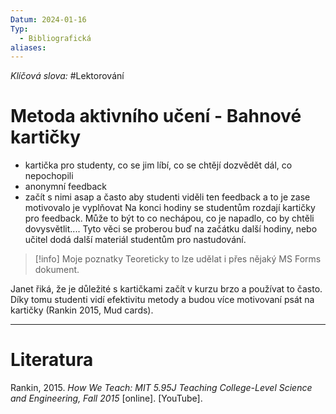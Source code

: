 ```yaml
---
Datum: 2024-01-16
Typ:
  - Bibliografická
aliases:
---
```

*Klíčová slova:* #Lektorování 
# Metoda aktivního učení - Bahnové kartičky
- kartička pro studenty, co se jim líbí, co se chtějí dozvědět dál, co nepochopili
- anonymní feedback
- začít s nimi asap a často aby studenti viděli ten feedback a to je zase motivovalo je vyplňovat
Na konci hodiny se studentům rozdají kartičky pro feedback. Může to být to co nechápou, co je napadlo, co by chtěli dovysvětlit.... Tyto věci se proberou buď na začátku další hodiny, nebo učitel dodá další materiál studentům pro nastudování.

> [!info] Moje poznatky
> Teoreticky to lze udělat i přes nějaký MS Forms dokument.

Janet řiká, že je důležité s kartičkami začít v kurzu brzo a používat to často. Díky tomu studenti vidí efektivitu metody a budou více motivovaní psát na kartičky (Rankin 2015, Mud cards).
- - -
# Literatura
Rankin, 2015. _How We Teach: MIT 5.95J Teaching College-Level Science and Engineering, Fall 2015_ [online]. [YouTube].
